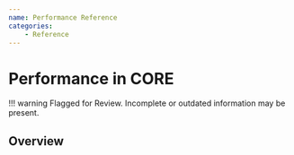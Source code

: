 ```yaml
---
name: Performance Reference
categories:
    - Reference
---
```


# Performance in CORE

!!! warning
    Flagged for Review.
    Incomplete or outdated information may be present.

## Overview

